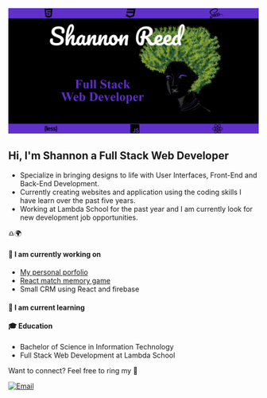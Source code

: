 

<!--
**shanreed/shanreed** is a ✨ _special_ ✨ repository because its `README.md` (this file) appears on your GitHub profile.

Here are some ideas to get you started:

- 🔭 I’m currently working on ...
- 🌱 I’m currently learning ...
- 👯 I’m looking to collaborate on ...
- 🤔 I’m looking for help with ...
- 💬 Ask me about ...
- 📫 How to reach me: ...
- 😄 Pronouns: ...
- ⚡ Fun fact: ...
-->

<img src="https://github.com/shanreed/shanreed/blob/master/headerImg2.png" alt="Full Stack Web Developer Banner"/>


## Hi, I'm Shannon a Full Stack Web Developer 
- Specialize in bringing designs to life with User Interfaces, Front-End and Back-End Development. 
- Currently creating websites and application using the coding skills I have learn over the past five years. 
- Working at Lambda School for the past year and I am currently look for new development job opportunities.

:libra::earth_africa:


#### :pushpin: I am currently working on
- [My personal porfolio](https://shannonreed.dev/)
- [React match memory game](https://react-memory-game-wheat.vercel.app/)
- Small CRM using React and firebase 

#### :pushpin: I am current learning


#### :mortar_board: Education
- Bachelor of Science in Information Technology
- Full Stack Web Development at Lambda School



Want to connect? Feel free to ring my :bell:

 <a href="https://github.com/shanreed"><img alt="Email" src="https://img.shields.io/badge/Email-shannontlreed@gmail.com-blueviolet?style=flat-square&logo=gmail"></a>
</p>